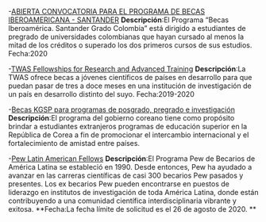 -[ABIERTA CONVOCATORIA PARA EL PROGRAMA DE BECAS IBEROAMERICANA - SANTANDER](https://www.uis.edu.co/webUIS/es/rss/noticia.jsp?id=233&canal=1140.xml&facultad=ppal)
**Descripción**:El Programa “Becas Iberoamérica. Santander Grado Colombia” está dirigido a estudiantes de pregrado de universidades colombianas que hayan cursado al menos la mitad de los créditos o superado los dos primeros cursos de sus estudios.
Fecha:2020


-[TWAS Fellowships for Research and Advanced Training](https://twas.org/opportunity/twas-fellowships-research-and-advanced-training)
**Descripción**:La TWAS ofrece becas a jóvenes científicos de países en desarrollo para que puedan pasar de tres a doce meses en una institución de investigación de un país en desarrollo distinto del suyo.
Fecha:2019-2020

-[Becas KGSP para programas de posgrado, pregrado e investigación](http://corea.embajada.gov.co/node/page/16993/becas-kgsp-programas-posgrado-pregrado-e-investigacion)
**Descripción**:El programa del gobierno coreano tiene como propósito brindar a estudiantes extranjeros programas de educación superior en la República de Corea a fin de promocionar el intercambio internacional y el fortalecimiento de amistad entre países.

-[Pew Latin American Fellows](https://www.pewtrusts.org/en/projects/pew-latin-american-fellows/program-details)
**Descripción**:El Programa Pew de Becarios de América Latina se estableció en 1990. Desde entonces, Pew ha ayudado a avanzar en las carreras científicas de casi 300 becarios Pew pasados y presentes. Los ex becarios Pew pueden encontrarse en puestos de liderazgo en institutos de investigación de toda América Latina, donde están contribuyendo a una comunidad científica interdisciplinaria vibrante y exitosa. 
**Fecha:La fecha límite de solicitud es el 26 de agosto de 2020. **





